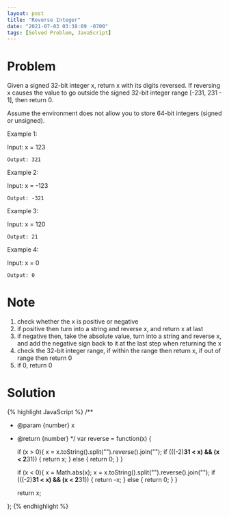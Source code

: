 ```yaml
---
layout: post
title: "Reverse Integer"
date: "2021-07-03 03:38:09 -0700"
tags: [Solved Problem, JavaScript]
---
```


# Problem

Given a signed 32-bit integer x, return x with its digits reversed. If reversing x causes the value to go outside the signed 32-bit integer range [-231, 231 - 1], then return 0.

Assume the environment does not allow you to store 64-bit integers (signed or unsigned).


Example 1:

Input: x = 123

`Output: 321`

Example 2:

Input: x = -123

`Output: -321`

Example 3:

Input: x = 120

`Output: 21`

Example 4:

Input: x = 0

`Output: 0`

# Note 

1. check whether the x is positive or negative
2. if positive then turn into a string and reverse x, and return x at last
3. if negative then, take the absolute value, turn into a string and reverse x, and add the negative sign back to it at the last step when returning the x
4. check the 32-bit integer range, if within the range then return x, if out of range then return 0
5. if 0, return 0

# Solution

{% highlight JavaScript %}
/**
 * @param {number} x
 * @return {number}
 */
var reverse = function(x) {
    
    if (x > 0){
        x = x.toString().split("").reverse().join("");
        if (((-2)**31 < x) && (x < 2**31)) {
            return x;
        } else {
            return 0;
        }
    }
    
    if (x < 0){
        x = Math.abs(x);
        x = x.toString().split("").reverse().join("");
        if (((-2)**31 < x) && (x < 2**31)) {
            return -x;
        } else {
            return 0;
        }
    }
    
    return x;
    
};
{% endhighlight %}